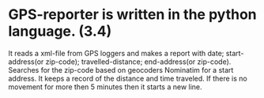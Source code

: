 # GPS-reporter is written in the python language. (3.4)
It reads a xml-file from GPS loggers and makes a report with date; start-address(or zip-code); travelled-distance; end-address(or zip-code).
Searches for the zip-code based on geocoders Nominatim for a start address.
It keeps a record of the distance and time traveled.
If there is no movement for more then 5 minutes then it starts a new line.
